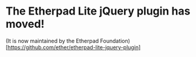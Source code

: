 <h1>The Etherpad Lite jQuery plugin has moved!</h1>

(It is now maintained by the Etherpad Foundation)[https://github.com/ether/etherpad-lite-jquery-plugin]
